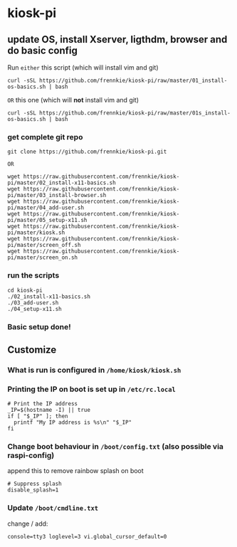 # kiosk-pi

## update OS, install Xserver, ligthdm, browser and do basic config

Run `either` this script (which will install vim and git)

```
curl -sSL https://github.com/frennkie/kiosk-pi/raw/master/01_install-os-basics.sh | bash
```

`OR` this one (which will **not** install vim and git)

```
curl -sSL https://github.com/frennkie/kiosk-pi/raw/master/01s_install-os-basics.sh | bash
```


### get complete git repo

```
git clone https://github.com/frennkie/kiosk-pi.git
```

`OR`

```
wget https://raw.githubusercontent.com/frennkie/kiosk-pi/master/02_install-x11-basics.sh
wget https://raw.githubusercontent.com/frennkie/kiosk-pi/master/03_install-browser.sh
wget https://raw.githubusercontent.com/frennkie/kiosk-pi/master/04_add-user.sh
wget https://raw.githubusercontent.com/frennkie/kiosk-pi/master/05_setup-x11.sh
wget https://raw.githubusercontent.com/frennkie/kiosk-pi/master/kiosk.sh
wget https://raw.githubusercontent.com/frennkie/kiosk-pi/master/screen_off.sh
wget https://raw.githubusercontent.com/frennkie/kiosk-pi/master/screen_on.sh
```

### run the scripts

``` 
cd kiosk-pi
./02_install-x11-basics.sh
./03_add-user.sh
./04_setup-x11.sh
``` 

### Basic setup done!

## Customize

### What is run is configured in `/home/kiosk/kiosk.sh`

### Printing the IP on boot is set up in `/etc/rc.local`

```
# Print the IP address
_IP=$(hostname -I) || true
if [ "$_IP" ]; then
  printf "My IP address is %s\n" "$_IP"
fi
``` 

### Change boot behaviour in `/boot/config.txt` (also possible via raspi-config)

append this to remove rainbow splash on boot

```
# Suppress splash
disable_splash=1
```

### Update `/boot/cmdline.txt`

change / add:

```
console=tty3 loglevel=3 vi.global_cursor_default=0
```

